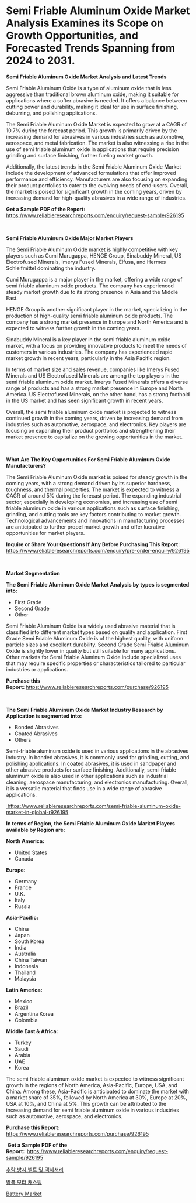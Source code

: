 <p><h1>Semi Friable Aluminum Oxide Market Analysis Examines its Scope on Growth Opportunities, and Forecasted Trends Spanning from 2024 to 2031.</h1></p><p><strong>Semi Friable Aluminum Oxide Market Analysis and Latest Trends</strong></p>
<p><p>Semi Friable Aluminum Oxide is a type of aluminum oxide that is less aggressive than traditional brown aluminum oxide, making it suitable for applications where a softer abrasive is needed. It offers a balance between cutting power and durability, making it ideal for use in surface finishing, deburring, and polishing applications.</p><p>The Semi Friable Aluminum Oxide Market is expected to grow at a CAGR of 10.7% during the forecast period. This growth is primarily driven by the increasing demand for abrasives in various industries such as automotive, aerospace, and metal fabrication. The market is also witnessing a rise in the use of semi friable aluminum oxide in applications that require precision grinding and surface finishing, further fueling market growth.</p><p>Additionally, the latest trends in the Semi Friable Aluminum Oxide Market include the development of advanced formulations that offer improved performance and efficiency. Manufacturers are also focusing on expanding their product portfolios to cater to the evolving needs of end-users. Overall, the market is poised for significant growth in the coming years, driven by increasing demand for high-quality abrasives in a wide range of industries.</p></p>
<p><strong>Get a Sample PDF of the Report:&nbsp;</strong> <a href="https://www.reliableresearchreports.com/enquiry/request-sample/926195">https://www.reliableresearchreports.com/enquiry/request-sample/926195</a></p>
<p>&nbsp;</p>
<p><strong>Semi Friable Aluminum Oxide Major Market Players</strong></p>
<p><p>The Semi Friable Aluminum Oxide market is highly competitive with key players such as Cumi Murugappa, HENGE Group, Sinabuddy Mineral, US Electrofused Minerals, Imerys Fused Minerals, Elfusa, and Hermes Schleifmittel dominating the industry. </p><p>Cumi Murugappa is a major player in the market, offering a wide range of semi friable aluminum oxide products. The company has experienced steady market growth due to its strong presence in Asia and the Middle East. </p><p>HENGE Group is another significant player in the market, specializing in the production of high-quality semi friable aluminum oxide products. The company has a strong market presence in Europe and North America and is expected to witness further growth in the coming years.</p><p>Sinabuddy Mineral is a key player in the semi friable aluminum oxide market, with a focus on providing innovative products to meet the needs of customers in various industries. The company has experienced rapid market growth in recent years, particularly in the Asia Pacific region.</p><p>In terms of market size and sales revenue, companies like Imerys Fused Minerals and US Electrofused Minerals are among the top players in the semi friable aluminum oxide market. Imerys Fused Minerals offers a diverse range of products and has a strong market presence in Europe and North America. US Electrofused Minerals, on the other hand, has a strong foothold in the US market and has seen significant growth in recent years.</p><p>Overall, the semi friable aluminum oxide market is projected to witness continued growth in the coming years, driven by increasing demand from industries such as automotive, aerospace, and electronics. Key players are focusing on expanding their product portfolios and strengthening their market presence to capitalize on the growing opportunities in the market.</p></p>
<p>&nbsp;</p>
<p><strong>What Are The Key Opportunities For Semi Friable Aluminum Oxide Manufacturers?</strong></p>
<p><p>The Semi Friable Aluminum Oxide market is poised for steady growth in the coming years, with a strong demand driven by its superior hardness, toughness, and thermal properties. The market is expected to witness a CAGR of around 5% during the forecast period. The expanding industrial sector, especially in developing economies, and increasing use of semi friable aluminum oxide in various applications such as surface finishing, grinding, and cutting tools are key factors contributing to market growth. Technological advancements and innovations in manufacturing processes are anticipated to further propel market growth and offer lucrative opportunities for market players.</p></p>
<p><strong>Inquire or Share Your Questions If Any Before Purchasing This Report:</strong> <a href="https://www.reliableresearchreports.com/enquiry/pre-order-enquiry/926195">https://www.reliableresearchreports.com/enquiry/pre-order-enquiry/926195</a></p>
<p>&nbsp;</p>
<p><strong>Market Segmentation</strong></p>
<p><strong>The Semi Friable Aluminum Oxide Market Analysis by types is segmented into:</strong></p>
<p><ul><li>First Grade</li><li>Second Grade</li><li>Other</li></ul></p>
<p><p>Semi Friable Aluminum Oxide is a widely used abrasive material that is classified into different market types based on quality and application. First Grade Semi Friable Aluminum Oxide is of the highest quality, with uniform particle sizes and excellent durability. Second Grade Semi Friable Aluminum Oxide is slightly lower in quality but still suitable for many applications. Other markets for Semi Friable Aluminum Oxide include specialized uses that may require specific properties or characteristics tailored to particular industries or applications.</p></p>
<p><strong>Purchase this Report:&nbsp;</strong><a href="https://www.reliableresearchreports.com/purchase/926195">https://www.reliableresearchreports.com/purchase/926195</a></p>
<p>&nbsp;</p>
<p><strong>The Semi Friable Aluminum Oxide Market Industry Research by Application is segmented into:</strong></p>
<p><ul><li>Bonded Abrasives</li><li>Coated Abrasives</li><li>Others</li></ul></p>
<p><p>Semi-friable aluminum oxide is used in various applications in the abrasives industry. In bonded abrasives, it is commonly used for grinding, cutting, and polishing applications. In coated abrasives, it is used in sandpaper and other abrasive products for surface finishing. Additionally, semi-friable aluminum oxide is also used in other applications such as industrial cleaning, aerospace manufacturing, and electronics manufacturing. Overall, it is a versatile material that finds use in a wide range of abrasive applications.</p></p>
<p><a href="https://www.reliableresearchreports.com/semi-friable-aluminum-oxide-market-in-global-r926195">&nbsp;https://www.reliableresearchreports.com/semi-friable-aluminum-oxide-market-in-global-r926195</a></p>
<p><strong>In terms of Region, the Semi Friable Aluminum Oxide Market Players available by Region are:</strong></p>
<p>
    <p> <strong> North America: </strong>
        <ul>
            <li>United States</li>
            <li>Canada</li>
        </ul>
        </p> 
    <p> <strong> Europe: </strong>
        <ul>
            <li>Germany</li>
            <li>France</li>
            <li>U.K.</li>
            <li>Italy</li>
            <li>Russia</li>
        </ul>
        </p> 
    <p> <strong> Asia-Pacific: </strong>
        <ul>
            <li>China</li>
            <li>Japan</li>
            <li>South Korea</li>
            <li>India</li>
            <li>Australia</li>
            <li>China Taiwan</li>
            <li>Indonesia</li>
            <li>Thailand</li>
            <li>Malaysia</li>
        </ul>
        </p> 
    <p> <strong> Latin America: </strong>
        <ul>
            <li>Mexico</li>
            <li>Brazil</li>
            <li>Argentina Korea</li>
            <li>Colombia</li>
        </ul>
        </p> 
    <p> <strong> Middle East & Africa: </strong>
        <ul>
            <li>Turkey</li>
            <li>Saudi</li>
            <li>Arabia</li>
            <li>UAE</li>
            <li>Korea</li>
        </ul>
    </p>
    </p>
<p><p>The semi friable aluminum oxide market is expected to witness significant growth in the regions of North America, Asia-Pacific, Europe, USA, and China. Among these, Asia-Pacific is anticipated to dominate the market with a market share of 35%, followed by North America at 30%, Europe at 20%, USA at 10%, and China at 5%. This growth can be attributed to the increasing demand for semi friable aluminum oxide in various industries such as automotive, aerospace, and electronics.</p></p>
<p><strong>Purchase this Report: </strong><a href="https://www.reliableresearchreports.com/purchase/926195">https://www.reliableresearchreports.com/purchase/926195</a></p>
<p>&nbsp;<strong>Get a Sample PDF of the Report:&nbsp;&nbsp;</strong><a href="https://www.reliableresearchreports.com/enquiry/request-sample/926195">https://www.reliableresearchreports.com/enquiry/request-sample/926195</a></p>
<p><strong></strong></p>
<p><p><a href="https://github.com/bvubpqd5241630/Market-Research-Report-List-2/blob/main/225945493241.md">추락 방지 벨트 및 액세서리</a></p><p><a href="https://github.com/ThomasElmes2022/Market-Research-Report-List-1/blob/main/148634593240.md">방폭 모터 캐스팅</a></p><p><a href="https://issuu.com/reportprime-2/docs/battery-market-size-2030.pptx">Battery Market</a></p></p>